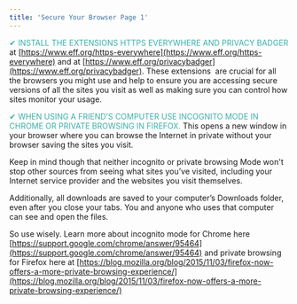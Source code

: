 ```yaml
---
title: 'Secure Your Browser Page 1'
---
```



<span style="color:#3cafa8">✔ INSTALL THE EXTENSIONS HTTPS EVERYWHERE AND PRIVACY BADGER</span> at [https://www.eff.org/https-everywhere](https://www.eff.org/https-everywhere) and at [https://www.eff.org/privacybadger](https://www.eff.org/privacybadger). These extensions  are crucial for all the browsers you might use and help to ensure you are accessing secure versions of all the sites you visit as well as making sure you can control how sites monitor your usage. 

<span style="color:#3cafa8">✔ WHEN USING A FRIEND’S COMPUTER USE INCOGNITO MODE IN CHROME OR PRIVATE BROWSING IN FIREFOX.</span> This opens a new window in your browser where you can browse the Internet in private without your browser saving the sites you visit. 

Keep in mind though that neither incognito or private browsing Mode won't stop other sources from seeing what sites you’ve visited, including your Internet service provider and the websites you visit themselves.

Additionally, all downloads are saved to your computer’s Downloads folder, even after you close your tabs. You and anyone who uses that computer can see and open the files.

So use wisely. Learn more about incognito mode for Chrome here [https://support.google.com/chrome/answer/95464](https://support.google.com/chrome/answer/95464) and private browsing for Firefox here at [https://blog.mozilla.org/blog/2015/11/03/firefox-now-offers-a-more-private-browsing-experience/](https://blog.mozilla.org/blog/2015/11/03/firefox-now-offers-a-more-private-browsing-experience/)

